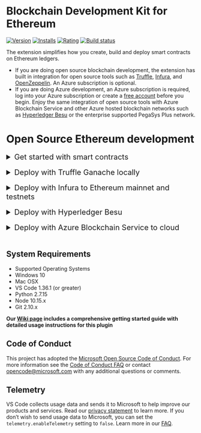 # Blockchain Development Kit for Ethereum

[![Version](https://vsmarketplacebadge.apphb.com/version/AzBlockchain.azure-blockchain.svg)](https://marketplace.visualstudio.com/items?itemName=ms-azuretools.vscode-logicapps) [![Installs](https://vsmarketplacebadge.apphb.com/installs/AzBlockchain.azure-blockchain.svg)](https://marketplace.visualstudio.com/items?itemName=AzBlockchain.azure-blockchain) [![Rating](https://vsmarketplacebadge.apphb.com/rating-star/AzBlockchain.azure-blockchain.svg)](https://marketplace.visualstudio.com/items?itemName=AzBlockchain.azure-blockchain#review-details) [![Build status](https://msazure.visualstudio.com/Blockchain/_apis/build/status/Blockchain-VS-Extensions/Blockchain-VS-Extension-Prod)](https://msazure.visualstudio.com/Blockchain/_build/latest?definitionId=71311)

The extension simplifies how you create, build and deploy smart contracts on Ethereum ledgers.

- If you are doing open source blockchain development, the extension has built in integration for open source tools such as [Truffle](https://truffleframework.com/), [Infura](https://infura.io/), and [OpenZeppelin](https://openzeppelin.com/). An Azure subscription is optional.
- If you are doing Azure development, an Azure subscription is required, log into your Azure subscription or create a [free account](https://azure.microsoft.com/free/?WT.mc_id=A261C142F) before you begin. Enjoy the same integration of open source tools with Azure Blockchain Service and other Azure hosted blockchain networks such as [Hyperledger Besu](https://azuremarketplace.microsoft.com/en-us/marketplace/apps/consensys.hyperledger-besu-quickstart) or the enterprise supported PegaSys Plus network.

# Open Source Ethereum development

<details>
  <summary style='font-size:15pt'>Get started with smart contracts</summary>

## Create a new smart contract project

The Blockchain Developer Kit was built to work effectively for both new users to Ethereum, but not get in the way for those familiar with the process. One of the primary goals is to help users create a project structure for these smart contracts, help in the compilation and building of these assets, deployment of these assets to blockchain endpoints as well as debugging of these contracts.

One of the frameworks that the extension leverages is [Truffle Suite](https://truffleframework.com/), a well known set of tools to assist in smart contract and Dapp development. Developers that are familiar with Truffle Suite may use the Truffle command line `e.g., Truffle Init` directly from the VS Code terminal, if they like.

For developers who are not familiar with Truffle, or prefer to use the Command Palette, the extension can easily scaffold out a project directory using the following steps.

1. From the [Command Palette](https://github.com/Microsoft/vscode-azure-blockchain-ethereum/wiki/Command-Palette), type `Blockchain: New Solidity Project`

2. Select an empty directory to scaffold out your project.

3. Choose a name for your contract.

4. Press Enter.

   ![Command Palette - New Solidity Project](https://github.com/Azure-Samples/blockchain-devkit/raw/master/media/extensionMedia/createNewProject.gif)

## Build your smart contracts

Your newly scaffolded out directory includes a simple contract and all the necessary files to build and deploy a simple, working, contract to the blockchain endpoint. Use the following steps to build your contract

1. Select your contract Solidity (.sol) file, right click and choose `Build Contracts`

   ![Right click shortcut - build contracts](https://github.com/Azure-Samples/blockchain-devkit/raw/master/media/extensionMedia/buildContractRightClick.gif)

## Deploy to the Ethereum blockchain RPC endpoint

Once compiled, you will have your contract, contract metadata (e.g., contract ABI, bytecode) available in the smart contract .json file which will be located in the`./build directory` The next steps is to deploy these contracts to a blockchain network.

For new users, this can be hard to understand, because there are multiple steps that need to occur for the deployment to be successful. To ease this burden the extension provide a simple model to deploy to various networks. By default, this will be a local network, using Ganache. The extension will start and run an instance of ganache for the user. The options to initiate this deployment are below.

1. Select your contract Solidity (.sol) file, right click and choose `Deploy Contracts`

   ![Right click smart contract - deploy contract](https://github.com/Azure-Samples/blockchain-devkit/raw/master/media/extensionMedia/deployContractRightClick.gif)

</details>

<br />

<details>
  <summary style='font-size:15pt'>Deploy with Truffle Ganache locally</summary>

For rapid development of smart contracts, having the ability deploy contracts to a blockchain quickly to test and debug is a key principle. One of the most popular models to achive this is using Truffle Ganache, which acts as a local blockchain/blockchain emulator to allow this quick deployment and iteration that is ideal for developers.

The extension has integrated Ganache directly into the IDE to further lower the bar to entry, and allow even faster development iteration. By default, there is nothing to configure, and the following steps can be used.

1. After selecting to deploy the contracts, either from the Command Pallette or by right clicking on the contract and selecting Deploy contracts, a dropdown will be presented with options for _where_ to deploy the contract. By default there will be a single entry on this list named development.

2. After selecting development, the IDE will create a new instance of Truffle Ganache, which will use the default configuration for the project as the target. The IDE will then deploy the contracts to this instance.

   ![Truffle default deployment](https://github.com/Azure-Samples/blockchain-devkit/raw/master/media/extensionMedia/truffleDefaultDeploy.gif)

**OPTIONAL**: If there is a need to control this Ganache instance more or change the configuration, there are some other options that can be used that the IDE can help with as well.

1. If there is a need to run the Ganache instance on a port other than the default of 8545, a new Local Network can be created and the port configuration added for this. The steps do this are:

   a. Expand the Blockchain view in the extension by clicking the name.

   b. Next click Create a new network.

   c. Select Local Service

   d. Provide a name for this service that will be referenced when targeting it from deployment.

   e. Enter the port number to use for this local network.

   ![Custom local service](https://github.com/Azure-Samples/blockchain-devkit/raw/master/media/extensionMedia/truffleCustomDeploy.gif)

</details>

<br />

<details>
   <summary style='font-size:15pt'>Deploy with Infura to Ethereum mainnet and testnets</summary>

If you are a developer that would like to target public testnet and mainnet for Ethereum, the ability to leverage Infura from inside the IDE is provided via this extension.

For those that aren't familiar with Infura, it provides the tools and infrastructure that allow developers to easily take their blockchain application from testing to scaled deployment - with simple, reliable access to Ethereum mainnet and testnets, and also has support for IPFS. Details can be found on the [Getting started with Infura blog](https://blog.infura.io/getting-started-with-infura-28e41844cc89/) and on the [Infura Docs pages](https://infura.io/docs).

To use Infura, the first step is to either create or connect to an existing Infura project. The IDE will step through this process.

1. Expand the Blockchain view in the extension by clicking the name.

2. Next click Create a new network.

3. Select Infura Service.

4. At this point the extension will prompt you for credentials to sign into Infura. Simply click the sign in button. Don't worry if you don't already have an Infura account, because you can create one if needed.

5. On the Infura login page, login with your Infura account credentials. If you don't already have an Infura account, simply click the Sign Up link at the bottom.

6. After signing into Infura, you will be askted for authorization to share your Infura projects with the extension. Click Authorize.

7. Next close the browser window and you will back in the IDE. A prompt will be presented to allow you to enter a project name. Enter the desired name for this.

8. Next select the availability of the project inside Infura (public or private). By default, public is the option used.

9. After a few seconds, the Blockchain view will show a new Infura Service, with your project nested under, and under this will the various endpoints that Infura provides.

10. Now that a connection to Infura has been created, this network can easily be targeted when deploying contracts. When right clicking and deploying contracts, a set of options will be added for these new Infura destinations.

11. Simply select the desired target network endpoint and the extension will deploy the contracts to this location.

![Infura deploy](https://github.com/Azure-Samples/blockchain-devkit/raw/master/media/extensionMedia/infuraDeploy.gif)

</details>

<br />

<details>
   <summary style='font-size:15pt'>Deploy with Hyperledger Besu</summary>

Hyperledger Besu is a popular Ethereum client that is unique in that it offers a client that can be used in either public networks, such as Ethereum mainnet or private, consortium based networks. It can be deployed a variety of [ways](https://besu.hyperledger.org/en/stable/HowTo/Get-Started/Install-Binaries/), and recently a preview has been made available in [Azure](https://azuremarketplace.microsoft.com/en-us/marketplace/apps/consensys.hyperledger-besu-quickstart?tab=Overview).

Currently, the Hyperledger Besu is fully compatible with the extension, however the provisioning of the nodes is not yet fully integrated. To connect to a running Besu node with the extension, you can do the following:

1.  Deploy Hyperledger Besu locally or in the cloud (see links in above).

2.  Retrieve the JSON rpc endpoint that will be used to communicate with the Besu network. This varies based on the deployment model, for Azure deployments these can be retrieved from the output parameters from the deployment.

3.  Update the configuration manually. This is shown in the video below. The extension has the ability to use an HD Wallet provider that simply requires a file with a mnemonic to function.

Add the following to the configuration:

```
besu: {
   network_id: "*",
   gas: 0,
   gasPrice: 0,
   provider: new HDWalletProvider(
     fs.readFileSync("<path to a file with a mnemonic>", "utf-8"),
     "<besu jsonrpc endpoint>"
   ),
 },
```

![Besu deploy](https://github.com/Azure-Samples/blockchain-devkit/raw/master/media/extensionMedia/hyperledgerBesuDeploy.gif)

</details>

<br />

<details>
<summary style='font-size:15pt'>Deploy with Azure Blockchain Service to cloud</summary>

If you are a developer that would like to target a network that leverages Azure, this option is also available. The option to create new networks or connect to existing ones are is available, the same as with Infura and Local networks!

1. Click `-> Create a new network` in the AZURE BLOCKCHAIN tab, or type `Azure Blockchain: Create a new network` in the [Command Palette](https://github.com/Microsoft/vscode-azure-blockchain-ethereum/wiki/Command-Palette).

2. Choose your subscription, resource group and region to deploy to.

3. Enter the name of your [Consortium](https://docs.microsoft.com/azure/blockchain/service/consortium)

4. Wait until your resource has been created in Azure.
   `Note: Deploying the Azure Blockchain Service takes quite some time to complete. Please check the deployment status in the Azure portal.`

![Create and Azure Blockchain Service](https://github.com/Azure-Samples/blockchain-devkit/raw/master/media/extensionMedia/azureDeploy.gif)

</details>

<br />

## System Requirements

- Supported Operating Systems
- Windows 10
- Mac OSX
- VS Code 1.36.1 (or greater)
- Python 2.7.15
- Node 10.15.x
- Git 2.10.x

**Our [Wiki page](https://github.com/Microsoft/vscode-azure-blockchain-ethereum/wiki) includes a comprehensive getting started guide with detailed usage instructions for this plugin**

## Code of Conduct

This project has adopted the [Microsoft Open Source Code of Conduct](https://opensource.microsoft.com/codeofconduct/).
For more information see the [Code of Conduct FAQ](https://opensource.microsoft.com/codeofconduct/faq/) or
contact [opencode@microsoft.com](mailto:opencode@microsoft.com) with any additional questions or comments.

## Telemetry

VS Code collects usage data and sends it to Microsoft to help improve our products and services. Read our [privacy statement](https://go.microsoft.com/fwlink/?LinkID=528096&clcid=0x409) to learn more. If you don’t wish to send usage data to Microsoft, you can set the `telemetry.enableTelemetry` setting to `false`. Learn more in our [FAQ](https://code.visualstudio.com/docs/supporting/faq#_how-to-disable-telemetry-reporting).

```

```
